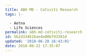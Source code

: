```yaml
---
title: ABH MD - Cotiviti Research
tags: |-

  - Aetna
  - Life Sciences
permalink: abh-md-cotiviti-research
id: 5b2d334b16ae4e00bf93381d
updated: '2018-06-28 16:43:01'
date: 2018-06-22 17:35:07
---
```

